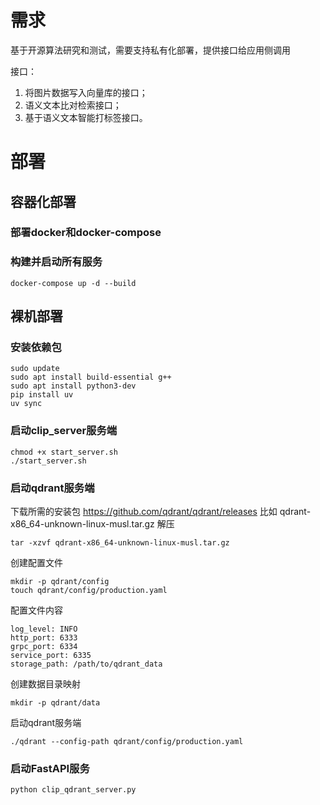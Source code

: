 # 需求

基于开源算法研究和测试，需要支持私有化部署，提供接口给应用侧调用

接口：
1. 将图片数据写入向量库的接口；
2. 语义文本比对检索接口；
3. 基于语义文本智能打标签接口。

# 部署

## 容器化部署

### 部署docker和docker-compose
### 构建并启动所有服务
```shell
docker-compose up -d --build
```

## 裸机部署
### 安装依赖包
```shell
sudo update
sudo apt install build-essential g++
sudo apt install python3-dev
pip install uv
uv sync
```

### 启动clip_server服务端

```shell
chmod +x start_server.sh
./start_server.sh
```

### 启动qdrant服务端
下载所需的安装包 https://github.com/qdrant/qdrant/releases
比如 qdrant-x86_64-unknown-linux-musl.tar.gz
解压
```shell
tar -xzvf qdrant-x86_64-unknown-linux-musl.tar.gz
```
创建配置文件
```shell
mkdir -p qdrant/config
touch qdrant/config/production.yaml
```

配置文件内容
```
log_level: INFO
http_port: 6333
grpc_port: 6334
service_port: 6335
storage_path: /path/to/qdrant_data
```

创建数据目录映射
```shell
mkdir -p qdrant/data
```

启动qdrant服务端
```shell
./qdrant --config-path qdrant/config/production.yaml
```

### 启动FastAPI服务

```shell
python clip_qdrant_server.py
```

